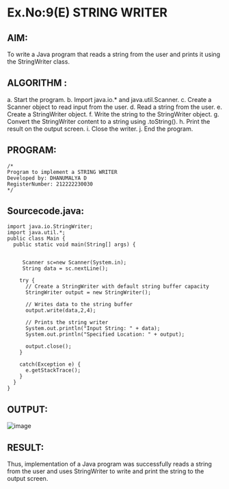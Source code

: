 # Ex.No:9(E) STRING WRITER

## AIM:
To write a Java program that reads a string from the user and prints it using the StringWriter class.
## ALGORITHM :

a.	Start the program.
b.	Import java.io.* and java.util.Scanner.
c.	Create a Scanner object to read input from the user.
d.	Read a string from the user.
e.	Create a StringWriter object.
f.	Write the string to the StringWriter object.
g.	Convert the StringWriter content to a string using .toString().
h.	Print the result on the output screen.
i.	Close the writer.
j.	End the program.


## PROGRAM:
 ```
/*
Program to implement a STRING WRITER
Developed by: DHANUMALYA D
RegisterNumber: 212222230030
*/
```

## Sourcecode.java:


```
import java.io.StringWriter;
import java.util.*;
public class Main {
  public static void main(String[] args) {

    
     Scanner sc=new Scanner(System.in);
     String data = sc.nextLine();
   
    try {
      // Create a StringWriter with default string buffer capacity
      StringWriter output = new StringWriter();

      // Writes data to the string buffer
      output.write(data,2,4);

      // Prints the string writer
      System.out.println("Input String: " + data);
      System.out.println("Specified Location: " + output);

      output.close();
    }

    catch(Exception e) {
      e.getStackTrace();
    }
  }
}
```
## OUTPUT:
![image](https://github.com/user-attachments/assets/91766141-89da-42ba-b0ae-8742d3aed008)



## RESULT:
Thus, implementation of  a Java program was successfully reads a string from the user and uses StringWriter to write and print the string to the output screen.


